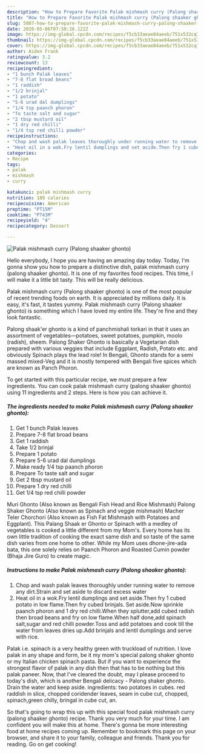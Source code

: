 ```yaml
---
description: "How to Prepare Favorite Palak mishmash curry (Palong shaaker ghonto)"
title: "How to Prepare Favorite Palak mishmash curry (Palong shaaker ghonto)"
slug: 5807-how-to-prepare-favorite-palak-mishmash-curry-palong-shaaker-ghonto
date: 2020-05-06T07:58:26.122Z
image: https://img-global.cpcdn.com/recipes/f5cb33aeae84aeeb/751x532cq70/palak-mishmash-curry-palong-shaaker-ghonto-recipe-main-photo.jpg
thumbnail: https://img-global.cpcdn.com/recipes/f5cb33aeae84aeeb/751x532cq70/palak-mishmash-curry-palong-shaaker-ghonto-recipe-main-photo.jpg
cover: https://img-global.cpcdn.com/recipes/f5cb33aeae84aeeb/751x532cq70/palak-mishmash-curry-palong-shaaker-ghonto-recipe-main-photo.jpg
author: Aiden Frank
ratingvalue: 3.2
reviewcount: 13
recipeingredient:
- "1 bunch Palak leaves"
- "7-8 flat broad beans"
- "1 raddish"
- "1/2 brinjal"
- "1 potato"
- "5-6 urad dal dumplings"
- "1/4 tsp paanch phoron"
- "To taste salt and sugar"
- "2 tbsp mustard oil"
- "1 dry red chilli"
- "1/4 tsp red chilli powder"
recipeinstructions:
- "Chop and wash palak leaves thoroughly under running water to remove any dirt.Strain and set aside to discard excess water"
- "Heat oil in a wok.Fry lentil dumplings and set aside.Then fry 1 cubed potato in low flame.Then fry cubed brinjals. Set aside.Now sprinkle paanch phoron and 1 dry red chilli.When they splutter,add cubed radish then broad beans and fry on low flame.When half done,add spinach salt,sugar and red chilli powder.Toss and add potatoes and cook till the water from leaves dries up.Add brinjals and lentil dumplings and serve with rice."
categories:
- Recipe
tags:
- palak
- mishmash
- curry

katakunci: palak mishmash curry 
nutrition: 189 calories
recipecuisine: American
preptime: "PT15M"
cooktime: "PT43M"
recipeyield: "4"
recipecategory: Dessert

---
```



![Palak mishmash curry (Palong shaaker ghonto)](https://img-global.cpcdn.com/recipes/f5cb33aeae84aeeb/751x532cq70/palak-mishmash-curry-palong-shaaker-ghonto-recipe-main-photo.jpg)

Hello everybody, I hope you are having an amazing day today. Today, I'm gonna show you how to prepare a distinctive dish, palak mishmash curry (palong shaaker ghonto). It is one of my favorites food recipes. This time, I will make it a little bit tasty. This will be really delicious.

Palak mishmash curry (Palong shaaker ghonto) is one of the most popular of recent trending foods on earth. It is appreciated by millions daily. It is easy, it's fast, it tastes yummy. Palak mishmash curry (Palong shaaker ghonto) is something which I have loved my entire life. They're fine and they look fantastic.

Palong shaak&#39;er ghonto is a kind of panchmishali torkari in that it uses an assortment of vegetables—potatoes, sweet potatoes, pumpkin, moolo (radish), sheem. Palong Shaker Ghonto is basically a Vegetarian dish prepared with various veggies that include Eggplant, Radish, Potato etc. and obviously Spinach plays the lead role! In Bengali, Ghonto stands for a semi massed mixed-Veg and it is mostly tempered with Bengali five spices which are known as Panch Phoron.


To get started with this particular recipe, we must prepare a few ingredients. You can cook palak mishmash curry (palong shaaker ghonto) using 11 ingredients and 2 steps. Here is how you can achieve it.

<!--inarticleads1-->

##### The ingredients needed to make Palak mishmash curry (Palong shaaker ghonto):

1. Get 1 bunch Palak leaves
1. Prepare 7-8 flat broad beans
1. Get 1 raddish
1. Take 1/2 brinjal
1. Prepare 1 potato
1. Prepare 5-6 urad dal dumplings
1. Make ready 1/4 tsp paanch phoron
1. Prepare To taste salt and sugar
1. Get 2 tbsp mustard oil
1. Prepare 1 dry red chilli
1. Get 1/4 tsp red chilli powder


Muri Ghonto (Also known as Bengali Fish Head and Rice Mishmash) Palong Shaker Ghonto (Also known as Spinach and veggie mishmash) Macher Teler Chorchori (Also known as Fish Fat Mishmash with Potatoes and Eggplant). This Palang Shaak er Ghonto or Spinach with a medley of vegetables is cooked a little different from my Mom&#39;s. Every home has its own little tradition of cooking the exact same dish and so taste of the same dish varies from one home to other. While my Mom uses dhone-jire-ada bata, this one solely relies on Paanch Phoron and Roasted Cumin powder (Bhaja Jire Guro) to create magic. 

<!--inarticleads2-->

##### Instructions to make Palak mishmash curry (Palong shaaker ghonto):

1. Chop and wash palak leaves thoroughly under running water to remove any dirt.Strain and set aside to discard excess water
1. Heat oil in a wok.Fry lentil dumplings and set aside.Then fry 1 cubed potato in low flame.Then fry cubed brinjals. Set aside.Now sprinkle paanch phoron and 1 dry red chilli.When they splutter,add cubed radish then broad beans and fry on low flame.When half done,add spinach salt,sugar and red chilli powder.Toss and add potatoes and cook till the water from leaves dries up.Add brinjals and lentil dumplings and serve with rice.


Palak i.e. spinach is a very healthy green with truckload of nutrition. I love palak in any shape and form, be it my mom&#39;s special palong shaker ghonto or my Italian chicken spinach pasta. But if you want to experience the strongest flavor of palak in any dish then that has to be nothing but this palak paneer. Now, that I&#39;ve cleared the doubt, may I please proceed to today&#39;s dish, which is another Bengali delicacy - Palong shaker ghonto. Drain the water and keep aside. ingredients: two potatoes in cubes. red raddish in slice, chopped coridender leaves, seam in cube cut, chopped, spinach,green chilly, bringal in cube cut, an. 

So that's going to wrap this up with this special food palak mishmash curry (palong shaaker ghonto) recipe. Thank you very much for your time. I am confident you will make this at home. There's gonna be more interesting food at home recipes coming up. Remember to bookmark this page on your browser, and share it to your family, colleague and friends. Thank you for reading. Go on get cooking!

